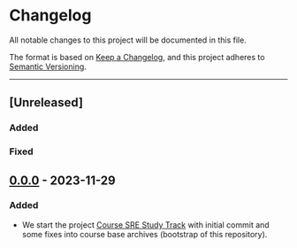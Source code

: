 # Changelog

All notable changes to this project will be documented in this file.

The format is based on [Keep a Changelog](https://keepachangelog.com/en/1.0.0/),
and this project adheres to [Semantic Versioning](https://semver.org/spec/v2.0.0.html).

---

## [Unreleased]
### Added

### Fixed

## [0.0.0] - 2023-11-29
### Added

- We start the project [Course SRE Study Track](https://cursos.alura.com.br/formacao-sre) with initial commit and some fixes into course base archives (bootstrap of this repository).


[0.0.0]: https://github.com/jtonynet/prometheus-grafana/releases/tag/v0.0.0
